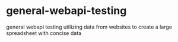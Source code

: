 # general-webapi-testing
general webapi testing utilizing data from websites to create a large spreadsheet with concise data
